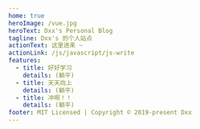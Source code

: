 ```yaml
---
home: true
heroImage: /vue.jpg
heroText: Dxx's Personal Blog
tagline: Dxx's 的个人站点
actionText: 这里进来 ~
actionLink: /js/javascript/js-write
features:
  - title: 好好学习
    details: (躺平)
  - title: 天天向上
    details: (躺平)
  - title: 冲啊！！
    details: (躺平)
footer: MIT Licensed | Copyright © 2019-present Dxx
---
```

